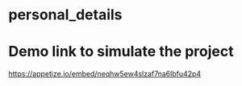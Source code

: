# personal_details

# Demo link to simulate the project 
https://appetize.io/embed/neqhw5ew4slzaf7na6lbfu42p4



